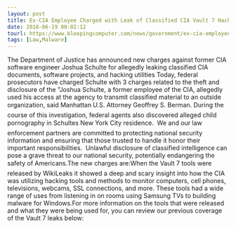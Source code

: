 ```yaml
---
layout: post
title: Ex-CIA Employee Charged with Leak of Classified CIA Vault 7 Hacking Tools
date: 2018-06-19 00:02:12
tourl: https://www.bleepingcomputer.com/news/government/ex-cia-employee-charged-with-leak-of-classified-cia-vault-7-hacking-tools/
tags: [Law,Malware]
---
```

The Department of Justice has announced new charges against former CIA software engineer Joshua Schulte for allegedly leaking classified CIA documents, software projects, and hacking utilities Today, federal prosecutors have charged Schulte with 3 charges related to the theft and disclosure of the "Joshua Schulte, a former employee of the CIA, allegedly used his access at the agency to transmit classified material to an outside organization, said Manhattan U.S. Attorney Geoffrey S. Berman. During the course of this investigation, federal agents also discovered alleged child pornography in Schultes New York City residence.  We and our law enforcement partners are committed to protecting national security information and ensuring that those trusted to handle it honor their important responsibilities.  Unlawful disclosure of classified intelligence can pose a grave threat to our national security, potentially endangering the safety of Americans.The new charges are:When the Vault 7 tools were released by WikiLeaks it showed a deep and scary insight into how the CIA was utilizing hacking tools and methods to monitor computers, cell phones, televisions, webcams, SSL connections, and more. These tools had a wide range of uses from listening in on rooms using Samsung TVs to building malware for Windows.For more information on the tools that were released and what they were being used for, you can review our previous coverage of the Vault 7 leaks below: